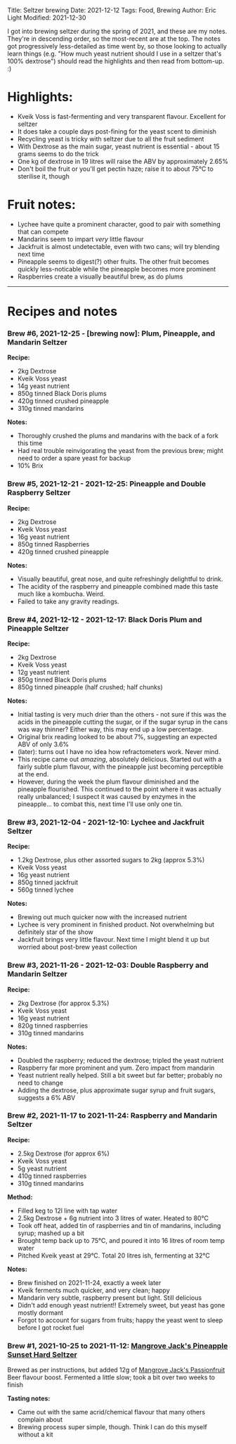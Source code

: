 Title: Seltzer brewing
Date: 2021-12-12
Tags: Food, Brewing
Author: Eric Light
Modified: 2021-12-30

I got into brewing seltzer during the spring of 2021, and these are my notes. They're in descending order, so the most-recent are at the top. The notes got progressively less-detailed as time went by, so those looking to actually learn things (e.g. "How much yeast nutrient should I use in a seltzer that's 100% dextrose") should read the highlights and then read from bottom-up.  :)

# Highlights:

* Kveik Voss is fast-fermenting and very transparent flavour. Excellent for seltzer
* It does take a couple days post-fining for the yeast scent to diminish
* Recycling yeast is tricky with seltzer due to all the fruit sediment
* With Dextrose as the main sugar, yeast nutrient is essential - about 15 grams seems to do the trick
* One kg of dextrose in 19 litres will raise the ABV by approximately 2.65%
* Don't boil the fruit or you'll get pectin haze; raise it to about 75°C to sterilise it, though

# Fruit notes:

* Lychee have quite a prominent character, good to pair with something that can compete
* Mandarins seem to impart _very_ little flavour
* Jackfruit is almost undetectable, even with two cans; will try blending next time
* Pineapple seems to digest(?) other fruits. The other fruit becomes quickly less-noticable while the pineapple becomes more prominent
* Raspberries create a visually beautiful brew, as do plums

---

# Recipes and notes

### Brew #6, 2021-12-25 - [brewing now]: Plum, Pineapple, and Mandarin Seltzer

**Recipe:**

* 2kg Dextrose
* Kveik Voss yeast
* 14g yeast nutrient
* 850g tinned Black Doris plums
* 420g tinned crushed pineapple
* 310g tinned mandarins

**Notes:**
* Thoroughly crushed the plums and mandarins with the back of a fork this time
* Had real trouble reinvigorating the yeast from the previous brew; might need to order a spare yeast for backup
* 10% Brix 

### Brew #5, 2021-12-21 - 2021-12-25: Pineapple and Double Raspberry Seltzer

**Recipe:**

* 2kg Dextrose
* Kveik Voss yeast
* 16g yeast nutrient
* 850g tinned Raspberries
* 420g tinned crushed pineapple

**Notes:**

* Visually beautiful, great nose, and quite refreshingly delightful to drink.
* The acidity of the raspberry and pineapple combined made this taste much like a kombucha. Weird.
* Failed to take any gravity readings.


### Brew #4, 2021-12-12 - 2021-12-17: Black Doris Plum and Pineapple Seltzer

**Recipe:**

* 2kg Dextrose
* Kveik Voss yeast
* 12g yeast nutrient
* 850g tinned Black Doris plums
* 850g tinned pineapple (half crushed; half chunks)

**Notes:**

* Initial tasting is very much drier than the others - not sure if this was the acids in the pineapple cutting the sugar, or if the sugar syrup in the cans was way thinner? Either way, this may end up a low percentage.
* Original brix reading looked to be about 7%, suggesting an expected ABV of only 3.6%
* (later): turns out I have no idea how refractometers work. Never mind.
* This recipe came out _amazing_, absolutely delicious. Started out with a fairly subtle plum flavour, with the pineapple just becoming perceptible at the end.
* However, during the week the plum flavour diminished and the pineapple flourished. This continued to the point where it was actually really unbalanced; I suspect it was caused by enzymes in the pineapple... to combat this, next time I'll use only one tin.


### Brew #3, 2021-12-04 - 2021-12-10: Lychee and Jackfruit Seltzer

**Recipe:**

* 1.2kg Dextrose, plus other assorted sugars to 2kg (approx 5.3%)
* Kveik Voss yeast
* 16g yeast nutrient
* 850g tinned jackfruit
* 560g tinned lychee

**Notes:**

* Brewing out much quicker now with the increased nutrient
* Lychee is very prominent in finished product. Not overwhelming but definitely star of the show
* Jackfruit brings very little flavour. Next time I might blend it up but worried about post-brew yeast collection


### Brew #3, 2021-11-26 - 2021-12-03: Double Raspberry and Mandarin Seltzer

**Recipe:**

* 2kg Dextrose (for approx 5.3%)
* Kveik Voss yeast
* 16g yeast nutrient
* 820g tinned raspberries
* 310g tinned mandarins

**Notes:**

* Doubled the raspberry; reduced the dextrose; tripled the yeast nutrient
* Raspberry far more prominent and yum. Zero impact from mandarin
* Yeast nutrient really helped. Still a bit sweet but far better; probably no need to change
* Adding the dextrose, plus approximate sugar syrup and fruit sugars, suggests a 6% ABV


### Brew #2, 2021-11-17 to 2021-11-24: Raspberry and Mandarin Seltzer

**Recipe:**

* 2.5kg Dextrose (for approx 6%)
* Kveik Voss yeast
* 5g yeast nutrient
* 410g tinned raspberries
* 310g tinned mandarins

**Method:**

* Filled keg to 12l line with tap water
* 2.5kg Dextrose + 6g nutrient into 3 litres of water. Heated to 80°C
* Took off heat, added tin of raspberries and tin of mandarins, including syrup; mashed up a bit
* Brought temp back up to 75°C, and poured it into 16 litres of room temp water
* Pitched Kveik yeast at 29°C. Total 20 litres ish, fermenting at 32°C

**Notes:**

* Brew finished on 2021-11-24, exactly a week later
* Kveik ferments much quicker, and very clean; happy
* Mandarin very subtle, raspberry present but light. Still delicious
* Didn't add enough yeast nutrient!! Extremely sweet, but yeast has gone mostly dormant
* Forgot to account for sugars from fruits; happy the yeast went to sleep before I got rocket fuel


### Brew #1, 2021-10-25 to 2021-11-12: [Mangrove Jack's Pineapple Sunset Hard Seltzer](https://mangrovejacks.com/products/pineapple-sunset-hard-seltzer)

Brewed as per instructions, but added 12g of [Mangrove Jack's Passionfruit](https://mangrovejacks.com/collections/consumables/products/natural-beer-flavour-boost-passionfruit) Beer flavour boost.
Fermented a little slow; took a bit over two weeks to finish

**Tasting notes:**

* Came out with the same acrid/chemical flavour that many others complain about
* Brewing process super simple, though. Think I can do this myself without a kit
